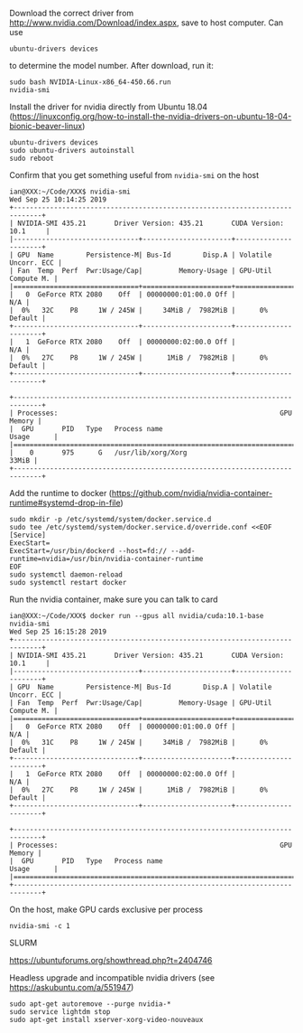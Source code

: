 
Download the correct driver from http://www.nvidia.com/Download/index.aspx, save to host computer.  Can use 
```
ubuntu-drivers devices
```
to determine the model number. After download, run it:
```
sudo bash NVIDIA-Linux-x86_64-450.66.run
nvidia-smi
```

Install the driver for nvidia directly from Ubuntu 18.04 (https://linuxconfig.org/how-to-install-the-nvidia-drivers-on-ubuntu-18-04-bionic-beaver-linux)
```
ubuntu-drivers devices
sudo ubuntu-drivers autoinstall
sudo reboot
```

Confirm that you get something useful from ``nvidia-smi`` on the host
```
ian@XXX:~/Code/XXX$ nvidia-smi
Wed Sep 25 10:14:25 2019
+-----------------------------------------------------------------------------+
| NVIDIA-SMI 435.21       Driver Version: 435.21       CUDA Version: 10.1     |
|-------------------------------+----------------------+----------------------+
| GPU  Name        Persistence-M| Bus-Id        Disp.A | Volatile Uncorr. ECC |
| Fan  Temp  Perf  Pwr:Usage/Cap|         Memory-Usage | GPU-Util  Compute M. |
|===============================+======================+======================|
|   0  GeForce RTX 2080    Off  | 00000000:01:00.0 Off |                  N/A |
|  0%   32C    P8     1W / 245W |     34MiB /  7982MiB |      0%      Default |
+-------------------------------+----------------------+----------------------+
|   1  GeForce RTX 2080    Off  | 00000000:02:00.0 Off |                  N/A |
|  0%   27C    P8     1W / 245W |      1MiB /  7982MiB |      0%      Default |
+-------------------------------+----------------------+----------------------+

+-----------------------------------------------------------------------------+
| Processes:                                                       GPU Memory |
|  GPU       PID   Type   Process name                             Usage      |
|=============================================================================|
|    0       975      G   /usr/lib/xorg/Xorg                            33MiB |
+-----------------------------------------------------------------------------+

```

Add the runtime to docker (https://github.com/nvidia/nvidia-container-runtime#systemd-drop-in-file)
``` 
sudo mkdir -p /etc/systemd/system/docker.service.d
sudo tee /etc/systemd/system/docker.service.d/override.conf <<EOF
[Service]
ExecStart=
ExecStart=/usr/bin/dockerd --host=fd:// --add-runtime=nvidia=/usr/bin/nvidia-container-runtime
EOF
sudo systemctl daemon-reload
sudo systemctl restart docker
```

Run the nvidia container, make sure you can talk to card
```
ian@XXX:~/Code/XXX$ docker run --gpus all nvidia/cuda:10.1-base nvidia-smi
Wed Sep 25 16:15:28 2019
+-----------------------------------------------------------------------------+
| NVIDIA-SMI 435.21       Driver Version: 435.21       CUDA Version: 10.1     |
|-------------------------------+----------------------+----------------------+
| GPU  Name        Persistence-M| Bus-Id        Disp.A | Volatile Uncorr. ECC |
| Fan  Temp  Perf  Pwr:Usage/Cap|         Memory-Usage | GPU-Util  Compute M. |
|===============================+======================+======================|
|   0  GeForce RTX 2080    Off  | 00000000:01:00.0 Off |                  N/A |
|  0%   31C    P8     1W / 245W |     34MiB /  7982MiB |      0%      Default |
+-------------------------------+----------------------+----------------------+
|   1  GeForce RTX 2080    Off  | 00000000:02:00.0 Off |                  N/A |
|  0%   27C    P8     1W / 245W |      1MiB /  7982MiB |      0%      Default |
+-------------------------------+----------------------+----------------------+

+-----------------------------------------------------------------------------+
| Processes:                                                       GPU Memory |
|  GPU       PID   Type   Process name                             Usage      |
|=============================================================================|
+-----------------------------------------------------------------------------+
```


On the host, make GPU cards exclusive per process
```
nvidia-smi -c 1
```

SLURM

https://ubuntuforums.org/showthread.php?t=2404746


Headless upgrade and incompatible nvidia drivers (see https://askubuntu.com/a/551947)
```
sudo apt-get autoremove --purge nvidia-*
sudo service lightdm stop
sudo apt-get install xserver-xorg-video-nouveaux
```